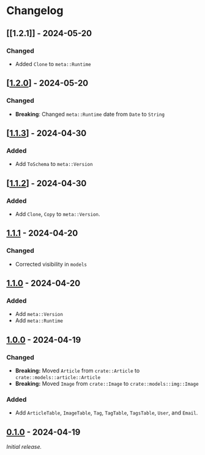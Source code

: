 # Changelog

## [[1.2.1]] - 2024-05-20

### Changed

- Added `Clone` to `meta::Runtime`


## [[1.2.0]] - 2024-05-20

### Changed

- **Breaking**: Changed `meta::Runtime` date from `Date` to `String`


## [[1.1.3]] - 2024-04-30

### Added

- Add `ToSchema` to `meta::Version`


## [[1.1.2]] - 2024-04-30

### Added

- Add `Clone`, `Copy` to `meta::Version`.


## [1.1.1] - 2024-04-20

### Changed

- Corrected visibility in `models`

## [1.1.0] - 2024-04-20

### Added

- Add `meta::Version`
- Add `meta::Runtime`

## [1.0.0] - 2024-04-19


### Changed

- **Breaking:** Moved `Article` from `crate::Article` to `crate::models::article::Article`
- **Breaking:** Moved `Image` from `crate::Image` to `crate::models::img::Image`


### Added

- Add `ArticleTable`, `ImageTable`, `Tag`, `TagTable`, `TagsTable`, `User`, and `Email`.


## [0.1.0] - 2024-04-19

_Initial release._


[0.1.0]: https://github.com/Neelzee/nilsmf-lib/releases/tag/v0.1.0
[1.0.0]: https://github.com/Neelzee/nilsmf-lib/releases/tag/v1.0.0
[1.1.0]: https://github.com/Neelzee/nilsmf-lib/releases/tag/v1.1.0
[1.1.1]: https://github.com/Neelzee/nilsmf-lib/releases/tag/v1.1.1
[1.1.2]: https://github.com/Neelzee/nilsmf-lib/releases/tag/v1.1.2
[1.1.3]: https://github.com/Neelzee/nilsmf-lib/releases/tag/v1.1.3
[1.2.0]: https://github.com/Neelzee/nilsmf-lib/releases/tag/v1.2.0

